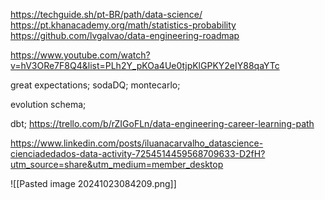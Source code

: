 https://techguide.sh/pt-BR/path/data-science/
https://pt.khanacademy.org/math/statistics-probability
https://github.com/lvgalvao/data-engineering-roadmap

https://www.youtube.com/watch?v=hV3ORe7F8Q4&list=PLh2Y_pKOa4Ue0tjpKlGPKY2eIY88qaYTc

great expectations;
sodaDQ;
montecarlo;

evolution schema;

dbt;
https://trello.com/b/rZIGoFLn/data-engineering-career-learning-path

https://www.linkedin.com/posts/iluanacarvalho_datascience-cienciadedados-data-activity-7254514459568709633-D2fH?utm_source=share&utm_medium=member_desktop

 ![[Pasted image 20241023084209.png]]